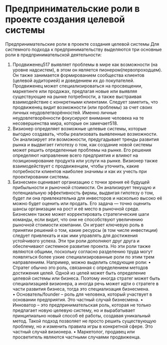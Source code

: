 # Предпринимательские роли в проекте создания целевой системы

Предпринимательские роли в проекте создания целевой системы
Для системного подхода к предпринимательству выделяются три основные роли в предпринимательской деятельности:
1. Продвиженец517 выявляет проблемы в мире как возможности (на уровне надсистем), в этом он является пионером(первопроходцем). Он также занимается формированием сообщества клиентов (целевой аудиторией) и доведением их до покупателей. Продвиженец может специализироваться на просвещении, маркетинге или продажах, предлагая новые или выявляя существующие на рынке потребности, а также выстраивая взаимодействие с конкретными клиентами. Следует заметить, что продвиженец видит возможности (или проблемы) за счет своих личных неудовлетворённостей. Именно личные неудовлетворённости фокусируют внимание человека на те несовершенства мира, которые он замечает518.
2. Визионер определяет возможные целевые системы, которые выгодно создавать, чтобы реализовать выявленные возможности. Он анализирует эти возможности, предугадывает тренды развития рынка и выдвигает гипотезу о том, как создание новой системы может решить определенные проблемы на рынке. Его решения определяют направление всего предприятия и влияют на позиционирование продукта или услуги на рынке. Визионер также взаимодействует с продвиженцем, чтобы уточнить, какие потребности клиентов наиболее значимы и как их учесть при проектировании системы.
3. Бизнесмен оценивает организацию с точки зрения её будущей прибыльности и рыночной стоимости. Он анализирует текущую и потенциальную эффективность фирмы, выдвигая гипотезу о том, будет ли она привлекательна для инвесторов и насколько высоко её можно будет оценить или продать. Его задача — точно оценить шансы организации на рост и её место в рыночной среде. Бизнесмен также может корректировать стратегические шаги команды, если видит, что они не способствуют увеличению рыночной стоимости компании. Он играет ключевую роль в принятии решений о том, какие ресурсы (в том числе инвестиции) следует привлекать и как ими управлять для достижения устойчивого успеха.
Эти три роли дополняют друг друга и обеспечивают системное развитие проекта. Но эти роли также являются общими, поскольку согласно разделению труда могут появляться более узкие специализированные роли по этим трем направлениям. Например, можно выделить следующие роли: 
• Стратег обычно это роль, связанная с определением методов достижения целей. Одной из целей может быть определение целевой системы или бизнеса. Поэтому иногда стратег может быть специализацией визионера, а иногда речь может идти о стратеге в части развития бизнеса, тогда это специализация бизнесмена.  
• Основатель/founder – роль для человека, который участвует в основании предприятия. Это частный случай бизнесмена. 
• Инноватор – это предпринимательская роль, которая не только предлагает новую целевую систему, но и вырабатывает принципиально новый способ её работы, создавая уникальный метод. Такой подход позволяет не просто решить существующую проблему, но и изменить правила игры в конкретной сфере. Это частный случай визионера. 
• Маркетолог, продавец или просветитель являются частными случаями продвиженца.
